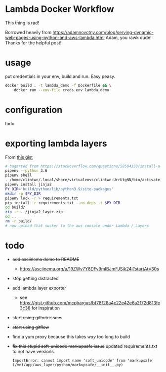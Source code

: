 # Lambda Docker Workflow

This thing is rad!

Borrowed heavily from https://adamnovotny.com/blog/serving-dynamic-web-pages-using-python-and-aws-lambda.html
Adam, you rawk dude! Thanks for the helpful post!

# usage

put credentials in your env, build and run. Easy peasy.

```sh
docker build . -t lambda_demo -f Dockerfile && \
    docker run --env-file creds.env lambda_demo
```

# configuration
  todo

# exporting lambda layers

From [this gist](https://gist.github.com/mcphargus/bf78f28a4c22e42e6a2f72d813fe3c38)

```sh
# bogarted from https://stackoverflow.com/questions/58504350/install-a-package-in-aws-lambda
pipenv --python 3.6
pipenv shell
. /home/clintwn/.local/share/virtualenvs/clintwn-UrrUtgNN/bin/activate
pipenv install jinja2
PY_DIR='build/python/lib/python3.9/site-packages'
mkdir -p $PY_DIR
pipenv lock -r > requirements.txt
pip install -r requirements.txt --no-deps -t $PY_DIR
cd build/
zip -r ../jinja2_layer.zip .
cd ..
rm -r build/
# now upload that sucker to the aws console under Lambda / Layers

```


# todo

- ~~add asciinema demo to README~~
  - https://asciinema.org/a/19ZWv7Y8DFv9mIBJmFJSik24i?startAt=30s
- stop getting distracted
- add lambda layer exporter
  - see https://gist.github.com/mcphargus/bf78f28a4c22e42e6a2f72d813fe3c38 for inspiration
- ~~start using github issues~~
- ~~start using gitflow~~
- find a yum proxy because this takes _way_ too long to build
- ~~fix this stupid soft_unicode markupsafe issue~~ updated requirements.txt to not have versions

  `ImportError: cannot import name 'soft_unicode' from 'markupsafe' (/mnt/app/aws_layer/python/markupsafe/__init__.py)`
